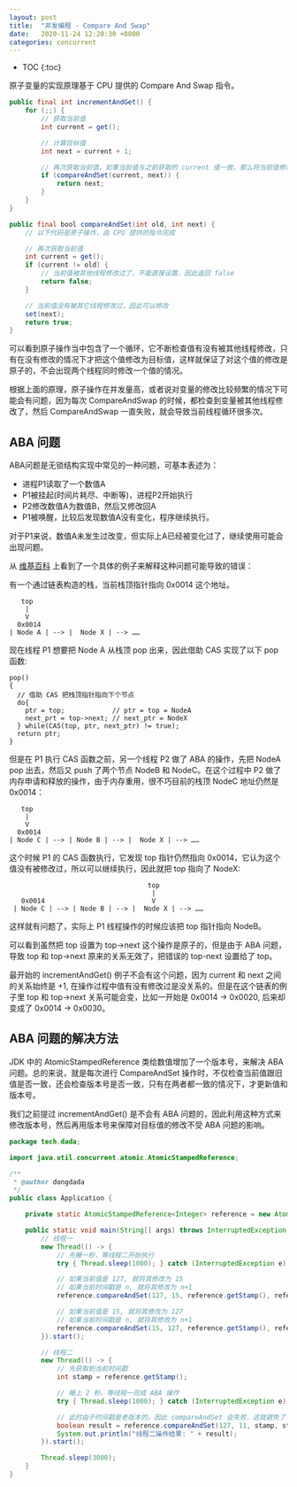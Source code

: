 ```yaml
---
layout: post
title:  "并发编程 - Compare And Swap"
date:   2020-11-24 12:20:30 +0800
categories: concurrent
---
```


* TOC
{:toc}

原子变量的实现原理基于 CPU 提供的 Compare And Swap 指令。

```java
public final int incrementAndGet() {    
    for (;;) {
        // 获取当前值
        int current = get();

        // 计算目标值
        int next = current + 1;

        // 再次获取当前值，如果当前值与之前获取的 current 值一致，那么将当前值修改为目标值
        if (compareAndSet(current, next)) {
            return next;
        }
    }
}

public final bool compareAndSet(int old, int next) {
    // 以下代码是原子操作，由 CPU 提供的指令完成

    // 再次获取当前值
    int current = get();
    if (current != old) {
        // 当前值被其他线程修改过了，不能直接设置，因此返回 false
        return false;
    }

    // 当前值没有被其它线程修改过，因此可以修改
    set(next);
    return true;
}
```

可以看到原子操作当中包含了一个循环，它不断检查值有没有被其他线程修改，只有在没有修改的情况下才把这个值修改为目标值，这样就保证了对这个值的修改是原子的，不会出现两个线程同时修改一个值的情况。

根据上面的原理，原子操作在并发量高，或者说对变量的修改比较频繁的情况下可能会有问题，因为每次 CompareAndSwap 的时候，都检查到变量被其他线程修改了，然后 CompareAndSwap 一直失败，就会导致当前线程循环很多次。


## ABA 问题

ABA问题是无锁结构实现中常见的一种问题，可基本表述为：
- 进程P1读取了一个数值A
- P1被挂起(时间片耗尽、中断等)，进程P2开始执行
- P2修改数值A为数值B，然后又修改回A
- P1被唤醒，比较后发现数值A没有变化，程序继续执行。

对于P1来说，数值A未发生过改变，但实际上A已经被变化过了，继续使用可能会出现问题。

从 [维基百科](https://zh.wikipedia.org/wiki/%E6%AF%94%E8%BE%83%E5%B9%B6%E4%BA%A4%E6%8D%A2) 上看到了一个具体的例子来解释这种问题可能导致的错误：

有一个通过链表构造的栈，当前栈顶指针指向 0x0014 这个地址。

```
   top
    |
    V   
  0x0014
| Node A | --> |  Node X | --> ……
```

现在线程 P1 想要把 Node A 从栈顶 pop 出来，因此借助 CAS 实现了以下 pop 函数:

```
pop()
{
  // 借助 CAS 把栈顶指针指向下个节点
  do{
    ptr = top;            // ptr = top = NodeA
    next_prt = top->next; // next_ptr = NodeX
  } while(CAS(top, ptr, next_ptr) != true);
  return ptr;   
}
```

但是在 P1 执行 CAS 函数之前，另一个线程 P2 做了 ABA 的操作，先把 NodeA pop 出去，然后又 push 了两个节点 NodeB 和 NodeC。在这个过程中 P2 做了内存申请和释放的操作，由于内存重用，很不巧目前的栈顶 NodeC 地址仍然是 0x0014：

```
   top
    |
    V  
  0x0014
| Node C | --> | Node B | --> |  Node X | --> ……
```

这个时候 P1 的 CAS 函数执行，它发现 top 指针仍然指向 0x0014，它认为这个值没有被修改过，所以可以继续执行，因此就把 top 指向了 NodeX:

```
                                   top
                                    |
   0x0014                           V
 | Node C | --> | Node B | --> |  Node X | --> ……
```

这样就有问题了，实际上 P1 线程操作的时候应该把 top 指针指向 NodeB。

可以看到虽然把 top 设置为 top->next 这个操作是原子的，但是由于 ABA 问题，导致 top 和 top->next 原来的关系无效了，把错误的 top-next 设置给了 top。

最开始的 incrementAndGet() 例子不会有这个问题，因为 current 和 next 之间的关系始终是 +1, 在操作过程中值有没有修改过是没关系的。但是在这个链表的例子里 top 和 top->next 关系可能会变，比如一开始是 0x0014 -> 0x0020, 后来却变成了 0x0014 -> 0x0030。


## ABA 问题的解决方法

JDK 中的 AtomicStampedReference 类给数值增加了一个版本号，来解决 ABA 问题。总的来说，就是每次进行 CompareAndSet 操作时，不仅检查当前值跟旧值是否一致，还会检查版本号是否一致，只有在两者都一致的情况下，才更新值和版本号。

我们之前提过 incrementAndGet() 是不会有 ABA 问题的，因此利用这种方式来修改版本号，然后再用版本号来保障对目标值的修改不受 ABA 问题的影响。

```java
package tech.dada;

import java.util.concurrent.atomic.AtomicStampedReference;

/**
 * @author dongdada
 */
public class Application {

    private static AtomicStampedReference<Integer> reference = new AtomicStampedReference<Integer>(127, 1);

    public static void main(String[] args) throws InterruptedException {
        // 线程一
        new Thread(() -> {
            // 先睡一秒，等线程二开始执行
            try { Thread.sleep(1000); } catch (InterruptedException e) {}

            // 如果当前值是 127, 就将其修改为 15
            // 如果当前时间戳是 n, 就将其修改为 n+1
            reference.compareAndSet(127, 15, reference.getStamp(), reference.getStamp() + 1);

            // 如果当前值是 15, 就将其修改为 127
            // 如果当前时间戳是 n, 就将其修改为 n+1
            reference.compareAndSet(15, 127, reference.getStamp(), reference.getStamp() + 1);
        }).start();

        // 线程二
        new Thread(() -> {
            // 先获取到当前时间戳
            int stamp = reference.getStamp();

            // 睡上 2 秒，等线程一完成 ABA 操作
            try { Thread.sleep(1000); } catch (InterruptedException e) {}

            // 此时由于时间戳是老版本的，因此 compareAndSet 会失败，这就避免了 ABA 发生时，值被不正确地修改的问题
            boolean result = reference.compareAndSet(127, 11, stamp, stamp + 1);
            System.out.println("线程二操作结果: " + result);
        }).start();

        Thread.sleep(3000);
    }
}
```